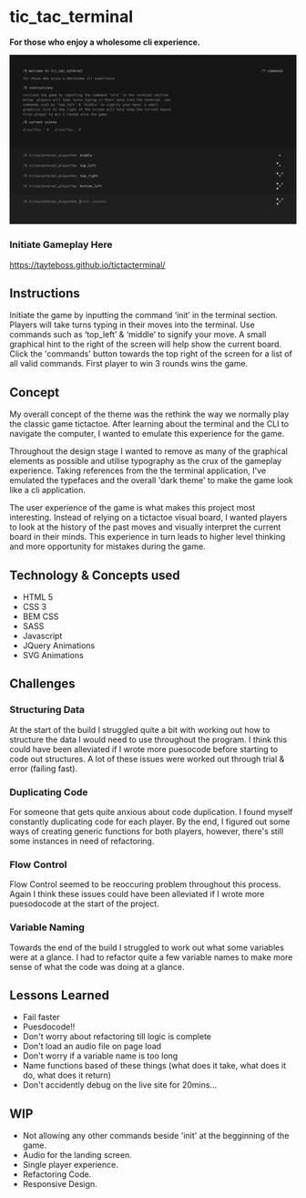 # tic_tac_terminal
**For those who enjoy a wholesome cli experience.**

![tic_tac_toe screenshot](screenshot.jpg)

### Initiate Gameplay Here
https://tayteboss.github.io/tictacterminal/

## Instructions
Initiate the game by inputting the command ‘init’ in the terminal section. Players will take turns typing in their moves into the terminal. Use commands such as ‘top_left’ & ‘middle’ to signify your move. A small graphical hint to the right of the screen will help show the current board. Click the 'commands' button towards the top right of the screen for a list of all valid commands. First player to win 3 rounds wins the game.

## Concept
My overall concept of the theme was the rethink the way we normally play the classic game tictactoe. After learning about the terminal and the CLI to navigate the computer, I wanted to emulate this experience for the game. 

Throughout the design stage I wanted to remove as many of the graphical elements as possible and utilise typography as the crux of the gameplay experience. Taking references from the the terminal application, I've emulated the typefaces and the overall 'dark theme' to make the game look like a cli application.

The user experience of the game is what makes this project most interesting. Instead of relying on a tictactoe visual board, I wanted players to look at the history of the past moves and visually interpret the current board in their minds. This experience in turn leads to higher level thinking and more opportunity for mistakes during the game.

## Technology & Concepts used
* HTML 5
* CSS 3
* BEM CSS
* SASS
* Javascript
* JQuery Animations
* SVG Animations

## Challenges
### Structuring Data
At the start of the build I struggled quite a bit with working out how to structure the data I would need to use throughout the program. I think this could have been alleviated if I wrote more puesocode before starting to code out structures. A lot of these issues were worked out through trial & error (failing fast).

### Duplicating Code
For someone that gets quite anxious about code duplication. I found myself constantly duplicating code for each player. By the end, I figured out some ways of creating generic functions for both players, however, there's still some instances in need of refactoring. 

### Flow Control
Flow Control seemed to be reoccuring problem throughout this process. Again I think these issues could have been alleviated if I wrote more puesodocode at the start of the project.

### Variable Naming
Towards the end of the build I struggled to work out what some variables were at a glance. I had to refactor quite a few variable names to make more sense of what the code was doing at a glance.

## Lessons Learned
* Fail faster
* Puesdocode!!
* Don't worry about refactoring till logic is complete
* Don't load an audio file on page load
* Don't worry if a variable name is too long
* Name functions based of these things (what does it take, what does it do, what does it return)
* Don't accidently debug on the live site for 20mins...

## WIP
* Not allowing any other commands beside 'init' at the begginning of the game.
* Audio for the landing screen.
* Single player experience.
* Refactoring Code.
* Responsive Design.